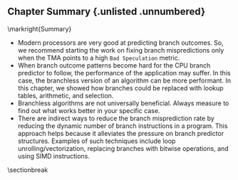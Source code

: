 ## Chapter Summary {.unlisted .unnumbered}

\markright{Summary}

* Modern processors are very good at predicting branch outcomes. So, we recommend starting the work on fixing branch mispredictions only when the TMA points to a high `Bad Speculation` metric.
* When branch outcome patterns become hard for the CPU branch predictor to follow, the performance of the application may suffer. In this case, the branchless version of an algorithm can be more performant. In this chapter, we showed how branches could be replaced with lookup tables, arithmetic, and selection.
* Branchless algorithms are not universally beneficial. Always measure to find out what works better in your specific case.
* There are indirect ways to reduce the branch misprediction rate by reducing the dynamic number of branch instructions in a program. This approach helps because it alleviates the pressure on branch predictor structures. Examples of such techniques include loop unrolling/vectorization, replacing branches with bitwise operations, and using SIMD instructions.

\sectionbreak
